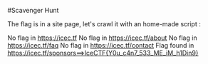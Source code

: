 #Scavenger Hunt

The flag is in a site page, let's crawl it with an home-made script :

No flag in https://icec.tf
No flag in https://icec.tf/about
No flag in https://icec.tf/faq
No flag in https://icec.tf/contact
Flag found in https://icec.tf/sponsors==>IceCTF{Y0u_c4n7_533_ME_iM_h1Din9}

